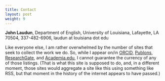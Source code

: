 ```yaml
---
title: Contact
layout: post
weight: 9
---
```


**John Laudun**, Department of English, University of Louisiana, Lafayette, LA 70504, 337-482-6906, laudun at louisiana dot edu

Like everyone else, I am rather overwhelmed by the number of sites that seek to collect the work we do. So, while I appear on/in [ORCID][], [Publons][],  [ResearchGate][], and [Academia.edu][], I cannot guarantee the currency of any of those listings. (That is what this site is supposed to do, and, in a different moment, those sites would aggregate a site like this using something like RSS, but that moment in the history of the internet appears to have passed.)

[Publons]: https://publons.com/researcher/1741597/john-laudun/
[ORCID]: https://orcid.org/0000-0002-7555-7562
[ResearchGate]: https://www.researchgate.net/profile/John-Laudun
[Academia.edu]: https://louisiana.academia.edu/JohnLaudun
